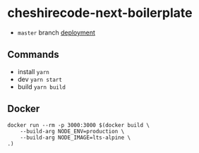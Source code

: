 # cheshirecode-next-boilerplate


- `master` branch [deployment](https://cheshirecode-next-boilerplate-dac4158.vercel.app/)

## Commands

- install `yarn`
- dev `yarn start`
- build `yarn build`
## Docker
```
docker run --rm -p 3000:3000 $(docker build \
    --build-arg NODE_ENV=production \
    --build-arg NODE_IMAGE=lts-alpine \
.)
```
